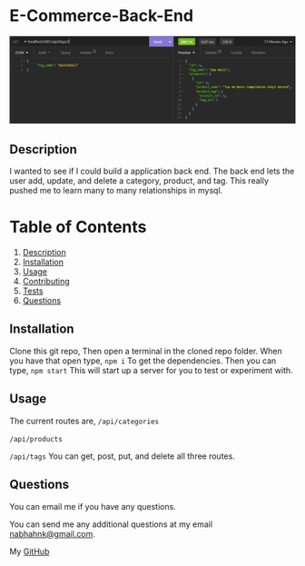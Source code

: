 # E-Commerce-Back-End

  ![api](./assets/images/api-screen-shot.PNG "api")

  ## Description

  I wanted to see if I could build a application back end. The back end lets the user add, update, and delete a category, product, and tag. This really pushed me to learn many to many relationships in mysql.

  # Table of Contents
  1. [Description](#description)
  2. [Installation](#dnstallation)
  3. [Usage](#usage)
  4. [Contributing](#contributing)
  5. [Tests](#tests)
  6. [Questions](#questions)

  ## Installation

  Clone this git repo, Then open a terminal in the cloned repo folder. When you have that open type, ```npm i``` To get the dependencies. Then you can type, ```npm start``` This will start up a server for you to test or experiment with.

  ## Usage

  The current routes are,
  ```/api/categories```
  
  ```/api/products```

  ```/api/tags```
  You can get, post, put, and delete all three routes.

  ## Questions

  You can email me if you have any questions.

  You can send me any additional questions at my email nabhahnk@gmail.com.

  My [GitHub](https://github.com/nabhahnk)
